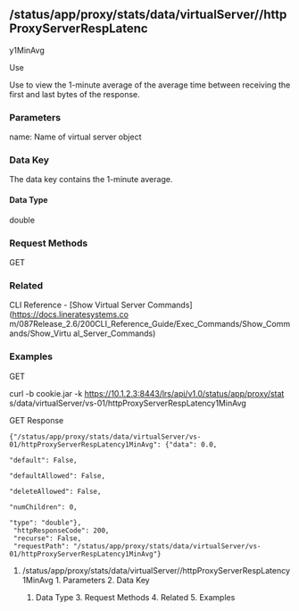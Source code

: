 ## /status/app/proxy/stats/data/virtualServer/<name>/httpProxyServerRespLatenc
y1MinAvg

Use

Use to view the 1-minute average of the average time between receiving the
first and last bytes of the response.

### Parameters

name: Name of virtual server object

### Data Key

The data key contains the 1-minute average.

#### Data Type

double

### Request Methods

GET

### Related

CLI Reference - [Show Virtual Server Commands](https://docs.lineratesystems.co
m/087Release_2.6/200CLI_Reference_Guide/Exec_Commands/Show_Commands/Show_Virtu
al_Server_Commands)

### Examples

GET

curl -b cookie.jar -k https://10.1.2.3:8443/lrs/api/v1.0/status/app/proxy/stat
s/data/virtualServer/vs-01/httpProxyServerRespLatency1MinAvg

GET Response

    
    
    {"/status/app/proxy/stats/data/virtualServer/vs-01/httpProxyServerRespLatency1MinAvg": {"data": 0.0,
                                                                                          "default": False,
                                                                                          "defaultAllowed": False,
                                                                                          "deleteAllowed": False,
                                                                                          "numChildren": 0,
                                                                                          "type": "double"},
     "httpResponseCode": 200,
     "recurse": False,
     "requestPath": "/status/app/proxy/stats/data/virtualServer/vs-01/httpProxyServerRespLatency1MinAvg"}
    

  1. /status/app/proxy/stats/data/virtualServer/<name>/httpProxyServerRespLatency1MinAvg
    1. Parameters
    2. Data Key
      1. Data Type
    3. Request Methods
    4. Related
    5. Examples

